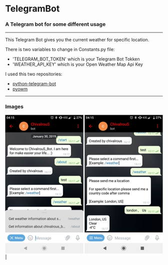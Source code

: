 # TelegramBot
### A Telegram bot for some different usage
---

This Telegram Bot gives you the current weather for specific location. 


There is two variables to change in Constants.py file:
* 'TELEGRAM_BOT_TOKEN' which is your Telegram Bot Tokken
* 'WEATHER_API_KEY' which is your Open Weather Map Api Key


I used this two repositories:
* [python-telegram-bot](https://github.com/python-telegram-bot/python-telegram-bot)
* [pyowm](https://github.com/csparpa/pyowm)

---
### Images

<p float="left">
  <img src="./app-images/telegram-bot-00.jpg" alt="Image - 1" width="250"/> 
  <img src="./app-images/telegram-bot-01.jpg" alt="Image - 2" width="250"/> |
</p>
